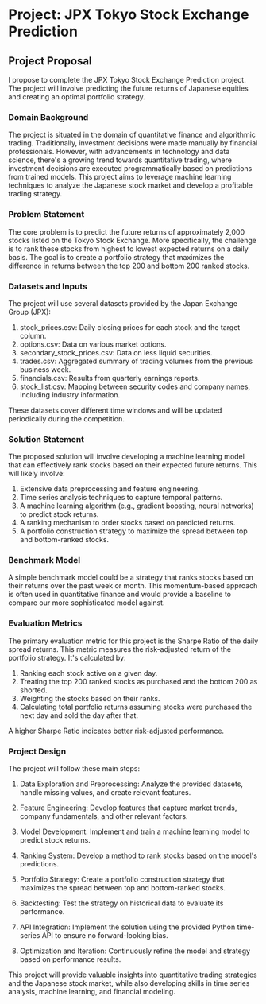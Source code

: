 # Project: JPX Tokyo Stock Exchange Prediction

## Project Proposal
I propose to complete the JPX Tokyo Stock Exchange Prediction project. The project will involve predicting the future returns of Japanese equities and creating an optimal portfolio strategy.

### Domain Background
The project is situated in the domain of quantitative finance and algorithmic trading. Traditionally, investment decisions were made manually by financial professionals. However, with advancements in technology and data science, there's a growing trend towards quantitative trading, where investment decisions are executed programmatically based on predictions from trained models. This project aims to leverage machine learning techniques to analyze the Japanese stock market and develop a profitable trading strategy.


### Problem Statement
The core problem is to predict the future returns of approximately 2,000 stocks listed on the Tokyo Stock Exchange. More specifically, the challenge is to rank these stocks from highest to lowest expected returns on a daily basis. The goal is to create a portfolio strategy that maximizes the difference in returns between the top 200 and bottom 200 ranked stocks.


### Datasets and Inputs
The project will use several datasets provided by the Japan Exchange Group (JPX):

1. stock_prices.csv: Daily closing prices for each stock and the target column.
2. options.csv: Data on various market options.
3. secondary_stock_prices.csv: Data on less liquid securities.
4. trades.csv: Aggregated summary of trading volumes from the previous business week.
5. financials.csv: Results from quarterly earnings reports.
6. stock_list.csv: Mapping between security codes and company names, including industry information.

These datasets cover different time windows and will be updated periodically during the competition.

### Solution Statement
The proposed solution will involve developing a machine learning model that can effectively rank stocks based on their expected future returns. This will likely involve:

1. Extensive data preprocessing and feature engineering.
2. Time series analysis techniques to capture temporal patterns.
3. A machine learning algorithm (e.g., gradient boosting, neural networks) to predict stock returns.
4. A ranking mechanism to order stocks based on predicted returns.
5. A portfolio construction strategy to maximize the spread between top and bottom-ranked stocks.

### Benchmark Model
A simple benchmark model could be a strategy that ranks stocks based on their returns over the past week or month. This momentum-based approach is often used in quantitative finance and would provide a baseline to compare our more sophisticated model against.

### Evaluation Metrics
The primary evaluation metric for this project is the Sharpe Ratio of the daily spread returns. This metric measures the risk-adjusted return of the portfolio strategy. It's calculated by:

1. Ranking each stock active on a given day.
2. Treating the top 200 ranked stocks as purchased and the bottom 200 as shorted.
3. Weighting the stocks based on their ranks.
4. Calculating total portfolio returns assuming stocks were purchased the next day and sold the day after that.

A higher Sharpe Ratio indicates better risk-adjusted performance.

### Project Design
The project will follow these main steps:

1. Data Exploration and Preprocessing: Analyze the provided datasets, handle missing values, and create relevant features.

2. Feature Engineering: Develop features that capture market trends, company fundamentals, and other relevant factors.

3. Model Development: Implement and train a machine learning model to predict stock returns.

4. Ranking System: Develop a method to rank stocks based on the model's predictions.

5. Portfolio Strategy: Create a portfolio construction strategy that maximizes the spread between top and bottom-ranked stocks.

6. Backtesting: Test the strategy on historical data to evaluate its performance.

7. API Integration: Implement the solution using the provided Python time-series API to ensure no forward-looking bias.

8. Optimization and Iteration: Continuously refine the model and strategy based on performance results.

This project will provide valuable insights into quantitative trading strategies and the Japanese stock market, while also developing skills in time series analysis, machine learning, and financial modeling.